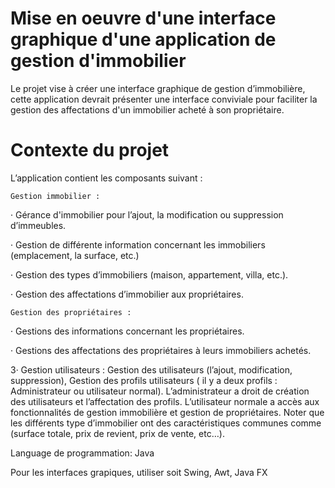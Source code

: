 # Mise en oeuvre d'une interface graphique d'une application de gestion d'immobilier
Le projet vise à créer une interface graphique de gestion d’immobilière, cette application devrait présenter une interface conviviale pour faciliter la gestion des affectations d'un immobilier acheté à son propriétaire.

# Contexte du projet

L’application contient les composants suivant :

    Gestion immobilier :

· Gérance d'immobilier pour l’ajout, la modification ou suppression d’immeubles.

· Gestion de différente information concernant les immobiliers (emplacement, la surface, etc.)

· Gestion des types d’immobiliers (maison, appartement, villa, etc.).

· Gestion des affectations d’immobilier aux propriétaires.

    Gestion des propriétaires :

· Gestions des informations concernant les propriétaires.

· Gestions des affectations des propriétaires à leurs immobiliers achetés.

3· Gestion utilisateurs : Gestion des utilisateurs (l’ajout, modification, suppression), Gestion des profils utilisateurs ( il y a deux profils : Administrateur ou utilisateur normal). L’administrateur a droit de création des utilisateurs et l’affectation des profils. L’utilisateur normale a accès aux fonctionnalités de gestion immobilière et gestion de propriétaires. Noter que les différents type d’immobilier ont des caractéristiques communes comme (surface totale, prix de revient, prix de vente, etc…).

Language de programmation: Java

Pour les interfaces grapiques, utiliser soit Swing, Awt, Java FX

